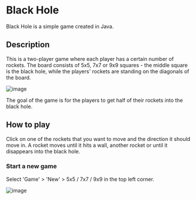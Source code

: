 # Black Hole

Black Hole is a simple game created in Java.

## Description

This is a two-player game where each player has a certain number of rockets. The board consists of 5x5, 7x7 or 9x9 squares - the middle square is the black hole, while the players' rockets are standing on the diagonals of the board.

![image](https://github.com/eleseszti/black-hole/assets/128163760/a3f5ec05-a1ad-45f7-9579-54c2e5e38485)

The goal of the game is for the players to get half of their rockets into the black hole.

## How to play

Click on one of the rockets that you want to move and the direction it should move in. A rocket moves until it hits a wall, another rocket or until it disappears into the black hole.

### Start a new game

Select 'Game' > 'New' > 5x5 / 7x7 / 9x9 in the top left corner.

![image](https://github.com/eleseszti/black-hole/assets/128163760/6cf99dc2-2269-4122-b820-591b7517f697)
